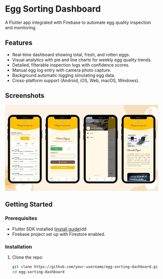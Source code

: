 # Egg Sorting Dashboard

A Flutter app integrated with Firebase to automate egg quality inspection and monitoring.

## Features

- Real-time dashboard showing total, fresh, and rotten eggs.
- Visual analytics with pie and line charts for weekly egg quality trends.
- Detailed, filterable inspection logs with confidence scores.
- Manual egg log entry with camera photo capture.
- Background automatic logging simulating egg data.
- Cross-platform support (Android, iOS, Web, macOS, Windows).

## Screenshots

![Dashboard](assets/screenshots/dashboard.png)

## Getting Started

### Prerequisites

- Flutter SDK installed ([install guide](https://flutter.dev/docs/get-started/install))dd
- Firebase project set up with Firestore enabled.

### Installation

1. Clone the repo:
   ```bash
   git clone https://github.com/your-username/egg-sorting-dashboard.git
   cd egg-sorting-dashboard

